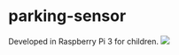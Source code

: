 # parking-sensor
Developed in Raspberry Pi 3 for children.
<img src="https://user-images.githubusercontent.com/29106169/60724376-e6c57600-9f3e-11e9-9767-f5cb72eb2f78.png">
